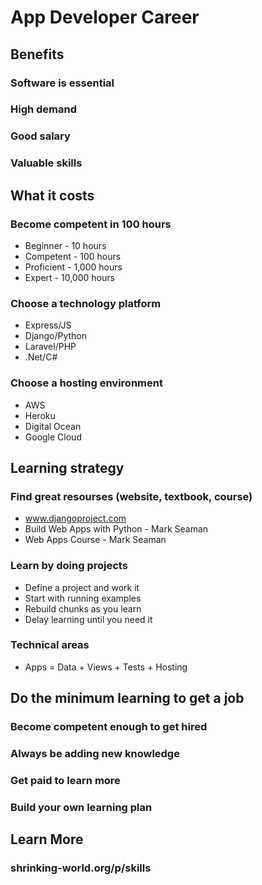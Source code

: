 # App Developer Career


## Benefits

### Software is essential

### High demand

### Good salary

### Valuable skills


## What it costs

### Become competent in 100 hours
* Beginner - 10 hours
* Competent - 100 hours
* Proficient - 1,000 hours
* Expert - 10,000 hours

### Choose a technology platform
* Express/JS
* Django/Python
* Laravel/PHP
* .Net/C#

### Choose a hosting environment
* AWS
* Heroku
* Digital Ocean
* Google Cloud


## Learning strategy

### Find great resourses (website, textbook, course)
* www.djangoproject.com
* Build Web Apps with Python - Mark Seaman
* Web Apps Course - Mark Seaman

### Learn by doing projects
* Define a project and work it
* Start with running examples
* Rebuild chunks as you learn
* Delay learning until you need it

### Technical areas
* Apps = Data + Views + Tests + Hosting


## Do the minimum learning to get a job

### Become competent enough to get hired

### Always be adding new knowledge

### Get paid to learn more

### Build your own learning plan


## Learn More 

### shrinking-world.org/p/skills


